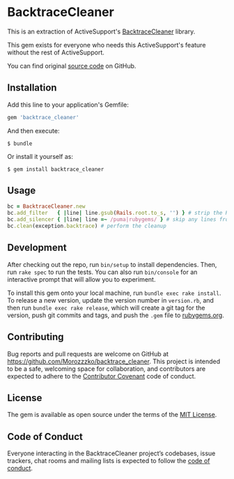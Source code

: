 # BacktraceCleaner

This is an extraction of ActiveSupport's [BacktraceCleaner](https://api.rubyonrails.org/classes/ActiveSupport/BacktraceCleaner.html) library.

This gem exists for everyone who needs this ActiveSupport's feature without the rest of ActiveSupport.

You can find original [source code](https://github.com/rails/rails/blob/dd8d37881c936d22acbc244e7e3b9b3a26e441b8/activesupport/lib/active_support/backtrace_cleaner.rb) on GitHub.

## Installation

Add this line to your application's Gemfile:

```ruby
gem 'backtrace_cleaner'
```

And then execute:

    $ bundle

Or install it yourself as:

    $ gem install backtrace_cleaner

## Usage

```ruby
bc = BacktraceCleaner.new
bc.add_filter   { |line| line.gsub(Rails.root.to_s, '') } # strip the Rails.root prefix
bc.add_silencer { |line| line =~ /puma|rubygems/ } # skip any lines from puma or rubygems
bc.clean(exception.backtrace) # perform the cleanup
```

## Development

After checking out the repo, run `bin/setup` to install dependencies. Then, run `rake spec` to run the tests. You can also run `bin/console` for an interactive prompt that will allow you to experiment.

To install this gem onto your local machine, run `bundle exec rake install`. To release a new version, update the version number in `version.rb`, and then run `bundle exec rake release`, which will create a git tag for the version, push git commits and tags, and push the `.gem` file to [rubygems.org](https://rubygems.org).

## Contributing

Bug reports and pull requests are welcome on GitHub at https://github.com/Morozzzko/backtrace_cleaner. This project is intended to be a safe, welcoming space for collaboration, and contributors are expected to adhere to the [Contributor Covenant](http://contributor-covenant.org) code of conduct.

## License

The gem is available as open source under the terms of the [MIT License](https://opensource.org/licenses/MIT).

## Code of Conduct

Everyone interacting in the BacktraceCleaner project’s codebases, issue trackers, chat rooms and mailing lists is expected to follow the [code of conduct](https://github.com/[USERNAME]/backtrace_cleaner/blob/master/CODE_OF_CONDUCT.md).
